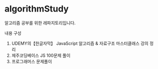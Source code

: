 # algorithmStudy
알고리즘 공부를 위한 레파지토리입니다.

내용 구성 
1. UDEMY의【한글자막】 JavaScript 알고리즘 & 자료구조 마스터클래스 강의 정리
2. 제주코딩베이스 JS 100문제 풀이
3. 프로그래머스 문제풀이
